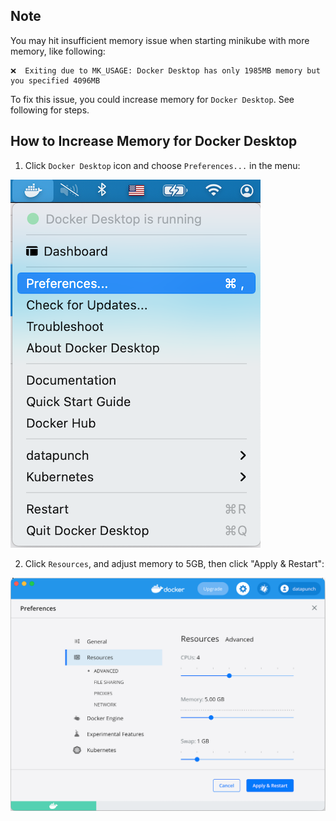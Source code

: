 ## Note

You may hit insufficient memory issue when starting minikube with more memory, like following:

```
❌  Exiting due to MK_USAGE: Docker Desktop has only 1985MB memory but you specified 4096MB
```

To fix this issue, you could increase memory for `Docker Desktop`. See following for steps.

## How to Increase Memory for Docker Desktop

1. Click `Docker Desktop` icon and choose `Preferences...` in the menu:

![Docker Desktop Menu](DockerDescktopMenu.png)

2. Click `Resources`, and adjust memory to 5GB, then click "Apply & Restart":

![Resources -> Memory 5GB](DockerDesktopPreferencesResourcesMemory5GB.png)

